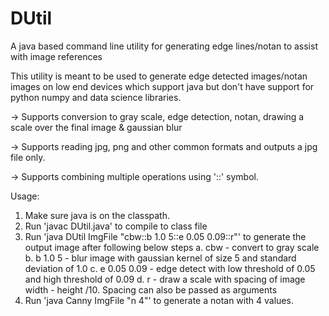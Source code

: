# DUtil
A java based command line utility for generating edge lines/notan to assist with image references

This utility is meant to be used to generate edge detected images/notan images on low end devices 
which support java but don't have support for python numpy and data science libraries.

-> Supports conversion to gray scale, edge detection, notan, drawing a scale over the final image & gaussian blur

-> Supports reading jpg, png and other common formats and outputs a jpg file only.

-> Supports combining multiple operations using '::' symbol.

Usage:
1. Make sure java is on the classpath.
2. Run 'javac DUtil.java' to compile to class file
3. Run 'java DUtil ImgFile "cbw::b 1.0 5::e 0.05 0.09::r"' to generate the output image after following below steps
	a. cbw - convert to gray scale
	b. b 1.0 5 - blur image with gaussian kernel of size 5 and standard deviation of 1.0
	c.  e 0.05 0.09 - edge detect with low threshold of 0.05 and high threshold of 0.09
	d. r - draw a scale with spacing of image width - height /10. Spacing can also be passed as arguments
4. Run 'java Canny ImgFile "n 4"' to generate a notan with 4 values. 
